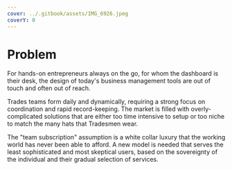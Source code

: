 ```yaml
---
cover: ../.gitbook/assets/IMG_6926.jpeg
coverY: 0
---
```


# Problem

For hands-on entrepreneurs always on the go, for whom the dashboard is their desk, the design of today's business management tools are out of touch and often out of reach.&#x20;

Trades teams form daily and dynamically, requiring a strong focus on coordination and rapid record-keeping. The market is filled with overly-complicated solutions that are either too time intensive to setup or too niche to match the many hats that Tradesmen wear.

The "team subscription" assumption is a white collar luxury that the working world has never been able to afford. A new model is needed that serves the least sophisticated and most skeptical users, based on the sovereignty of the individual and their gradual selection of services.&#x20;
